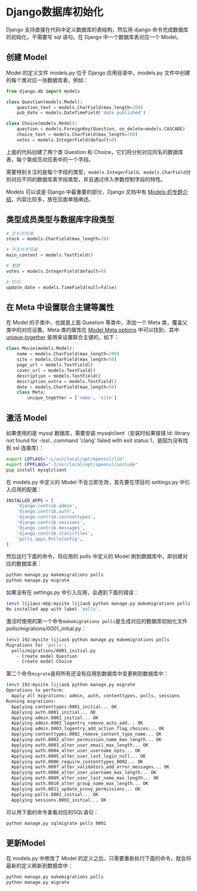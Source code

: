 <!-- toc -->
# Django数据库初始化

Django 支持直接在代码中定义数据库的表结构，然后用 django 命令完成数据库的初始化，不需要写 sql 语句。在 Django 中一个数据库表对应一个 Model。

## 创建 Model

Model 的定义文件 models.py 位于 Django 应用目录中，models.py 文件中创建的每个类对应一张数据库表，例如：

```python
from django.db import models

class Question(models.Model):
    question_text = models.CharField(max_length=200)
    pub_date = models.DateTimeField('date published')

class Choice(models.Model):
    question = models.ForeignKey(Question, on_delete=models.CASCADE)
    choice_text = models.CharField(max_length=200)
    votes = models.IntegerField(default=0)
```

上面的代码创建了两个类 Question 和 Choice，它们将分别对应同名的数据库表，每个类成员对应表中的一个字段。

需要特别关注的是每个字段的类型，`models.IntegerField`、`models.CharField`分别对应不同的数据库表字段类型，并且通过传入参数控制字段的特性。

Models 可以说是 Django 中最重要的部分，Django 文档中有 [Models 的专题介绍](https://docs.djangoproject.com/en/2.2/topics/db/models/)，内容比较多，放在后面单独阐述。

## 类型成员类型与数据库字段类型

```python
# 定长字符串
stock = models.CharField(max_length=20)

# 不定长字符串
main_content = models.TextField()

# 整数
votes = models.IntegerField(default=0)

# 时间
update_date = models.TimeField(null=False)
```

## 在 Meta 中设置联合主键等属性

在 Model 的子类中，也就是上面 Question 等类中，添加一个 Meta 类，覆盖父类中的对应设置。Meta 类的属性在 [Model Meta options](https://docs.djangoproject.com/en/2.2/ref/models/options/) 中可以找到，其中 [unique-together](https://docs.djangoproject.com/en/2.2/ref/models/options/#unique-together) 是用来设置联合主键的，如下：

```python
class Movie(models.Model):
    name = models.CharField(max_length=200)
    site = models.CharField(max_length=50)
    page_url = models.TextField()
    cover_url = models.TextField()
    description = models.TextField()
    description_extra = models.TextField()
    date = models.CharField(max_length=50)
    class Meta:
        unique_together = ['name', 'site']
```


## 激活 Model

如果使用的是 mysql 数据库，需要安装 mysqlclient（安装时如果报错 ld: library not found for -lssl...command 'clang' failed with exit status 1，是因为没有找到 ssl 连接库）：

```sh
export LDFLAGS="-L/usr/local/opt/openssl/lib"
export CPPFLAGS="-I/usr/local/opt/openssl/include"
pip install mysqlclient
```

在 models.py 中定义的 Model 不会立即生效，首先要在项目的 settings.py 中引入应用的配置：

```python
INSTALLED_APPS = [
    'django.contrib.admin',
    'django.contrib.auth',
    'django.contrib.contenttypes',
    'django.contrib.sessions',
    'django.contrib.messages',
    'django.contrib.staticfiles',
    'polls.apps.PollsConfig',
]
```

然后运行下面的命令，将应用的 polls 中定义的 Model 刷到数据库中，即创建对应的数据库表：

```sh
python manage.py makemigrations polls
python manage.py migrate
```

如果没有在 settings.py 中引入应用，会遇到下面的错误：

```sh
(env) lijiaos-mbp:mysite lijiao$ python manage.py makemigrations polls
No installed app with label 'polls'.
```

激活时使用的第一个命令`makemigrations polls`是生成对应的数据库初始化文件 polls/migrations/0001_initial.py：

```sh
(env) 192:mysite lijiao$ python manage.py makemigrations polls
Migrations for 'polls':
  polls/migrations/0001_initial.py
    - Create model Question
    - Create model Choice
```

第二个命令`migrate`是将所有还没有应用到数据库中变更刷到数据库中：

```sh
(env) 192:mysite lijiao$ python manage.py migrate
Operations to perform:
  Apply all migrations: admin, auth, contenttypes, polls, sessions
Running migrations:
  Applying contenttypes.0001_initial... OK
  Applying auth.0001_initial... OK
  Applying admin.0001_initial... OK
  Applying admin.0002_logentry_remove_auto_add... OK
  Applying admin.0003_logentry_add_action_flag_choices... OK
  Applying contenttypes.0002_remove_content_type_name... OK
  Applying auth.0002_alter_permission_name_max_length... OK
  Applying auth.0003_alter_user_email_max_length... OK
  Applying auth.0004_alter_user_username_opts... OK
  Applying auth.0005_alter_user_last_login_null... OK
  Applying auth.0006_require_contenttypes_0002... OK
  Applying auth.0007_alter_validators_add_error_messages... OK
  Applying auth.0008_alter_user_username_max_length... OK
  Applying auth.0009_alter_user_last_name_max_length... OK
  Applying auth.0010_alter_group_name_max_length... OK
  Applying auth.0011_update_proxy_permissions... OK
  Applying polls.0001_initial... OK
  Applying sessions.0001_initial... OK
```

可以用下面的命令查看对应的SQL语句：

```sh
python manage.py sqlmigrate polls 0001
```

## 更新Model

在 models.py 中修改了 Model 的定义之后，只需要重新执行下面的命令，就会将最新的定义刷新到数据库中：

```sh
python manage.py makemigrations polls
python manage.py migrate
```
